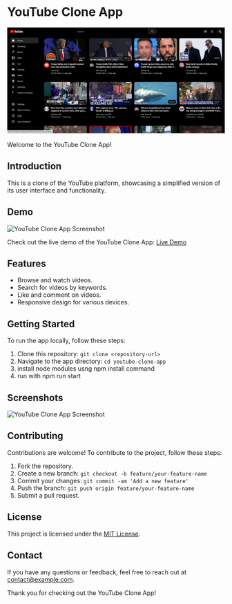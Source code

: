 # YouTube Clone App

![YouTube Clone Demo](youtube.png)

Welcome to the YouTube Clone App!

## Introduction

This is a clone of the YouTube platform, showcasing a simplified version of its user interface and functionality.

## Demo

![YouTube Clone App Screenshot](app-screenshot.png)

Check out the live demo of the YouTube Clone App: [Live Demo](https://nxtgenyoutubeapp.netlify.app/)

## Features

- Browse and watch videos.
- Search for videos by keywords.
- Like and comment on videos.
- Responsive design for various devices.

## Getting Started

To run the app locally, follow these steps:

1. Clone this repository: `git clone <repository-url>`
2. Navigate to the app directory: `cd youtube-clone-app`
3. install node modules usng npm install command
4. run with npm run start

## Screenshots

![YouTube Clone App Screenshot](app-screenshot.png)

## Contributing

Contributions are welcome! To contribute to the project, follow these steps:

1. Fork the repository.
2. Create a new branch: `git checkout -b feature/your-feature-name`
3. Commit your changes: `git commit -am 'Add a new feature'`
4. Push the branch: `git push origin feature/your-feature-name`
5. Submit a pull request.

## License

This project is licensed under the [MIT License](LICENSE).

## Contact

If you have any questions or feedback, feel free to reach out at contact@example.com.

Thank you for checking out the YouTube Clone App!
